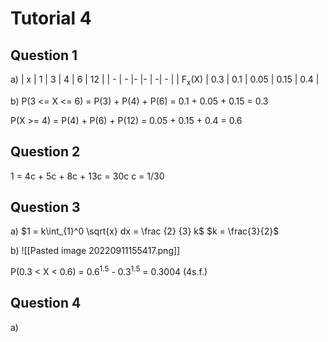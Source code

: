 
# Tutorial 4

## Question 1

a) 
| x | 1 | 3 | 4 | 6 | 12 |
| - | - |- |- | -| - |
| F<sub>x</sub>(X) | 0.3 | 0.1 | 0.05 | 0.15 | 0.4 |

b) 
P(3 <= X <= 6) = P(3) + P(4) + P(6)
			    = 0.1 + 0.05 + 0.15
			    = 0.3

P(X >= 4) = P(4) + P(6) + P(12)
		  = 0.05 + 0.15 + 0.4
		  = 0.6

## Question 2

1 = 4c + 5c + 8c + 13c
    = 30c
c = 1/30

## Question 3

a)
$1 = k\int_{1}^0 \sqrt{x} dx = \frac {2} {3} k$ 
$k = \frac{3}{2}$

b) ![[Pasted image 20220911155417.png]]

P(0.3 < X < 0.6) = 0.6<sup>1.5</sup> - 0.3<sup>1.5</sup> 
			    = 0.3004 (4s.f.)

## Question 4

a) 
